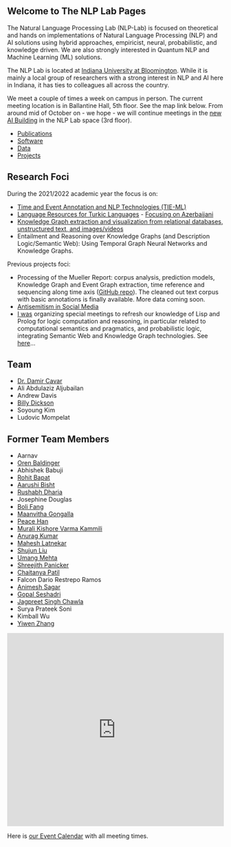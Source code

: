 ## Welcome to The NLP Lab Pages

The Natural Language Processing Lab (NLP-Lab) is focused on theoretical and hands on implementations of Natural Language Processing (NLP) and AI solutions using hybrid approaches, empiricist, neural, probabilistic, and knowledge driven. We are also strongly interested in Quantum NLP and Machine Learning (ML) solutions.


The NLP Lab is located at [Indiana University at Bloomington](https://indiana.edu/). While it is mainly a local group of researchers with a strong interest in NLP and AI here in Indiana, it has ties to colleagues all across the country.

We meet a couple of times a week on campus in person. The current meeting location is in Ballantine Hall, 5th floor. See the map link below. From around mid of October on - we hope - we will continue meetings in the [new AI Building](https://news.iu.edu/stories/2021/06/iub/releases/23-luddy-center-artificial-intelligence-dedication.html) in the NLP Lab space (3rd floor).

- [Publications](/publications)
- [Software](/software)
- [Data](/data)
- [Projects](/projects)


## Research Foci

During the 2021/2022 academic year the focus is on:

- [Time and Event Annotation and NLP Technologies (TIE-ML)](/timeevents)
- [Language Resources for Turkic Languages](/turkic) - [Focusing on Azerbaijani](/turkic)
- [Knowledge Graph extraction and visualization from relational databases, unstructured text, and images/videos](/kgextraction)
- Entailment and Reasoning over Knowledge Graphs (and Description Logic/Semantic Web): Using Temporal Graph Neural Networks and Knowledge Graphs.

Previous projects foci:

- Processing of the Mueller Report: corpus analysis, prediction models, Knowledge Graph and Event Graph extraction, time reference and sequencing along time axis ([GitHub repo](https://github.com/SemiringInc/Mueller-Report-Corpus)). The cleaned out text corpus with basic annotations is finally available. More data coming soon.
- [Antisemitism in Social Media](/antisemitism)
- [I was](https://www.linkedin.com/in/damircavar/) organizing special meetings to refresh our knowledge of Lisp and Prolog for logic computation and reasoning, in particular related to computational semantics and pragmatics, and probabilistic logic, integrating Semantic Web and Knowledge Graph technologies. See [here](http://damir.cavar.me/2020-01-23-Knowledge_Representation_and_Reasoning_for_AI_using_Lisp_Prolog)...


## Team

- [Dr. Damir Cavar](https://www.linkedin.com/in/damircavar/)
- Ali Abdulaziz Aljubailan
- Andrew Davis
- [Billy Dickson](https://www.linkedin.com/in/billy-dickson/)
- Soyoung Kim
- Ludovic Mompelat


## Former Team Members

- Aarnav  
- [Oren Baldinger](https://github.com/orenbaldinger)  
- Abhishek Babuji  
- [Rohit Bapat](https://github.com/rohitbapat/)
- [Aarushi Bisht](https://github.com/aarushiibisht)
- [Rushabh Dharia](https://github.com/rushabhdharia)
- Josephine Douglas
- [Boli Fang](https://github.com/blf11139)
- [Maanvitha Gongalla](https://github.com/maanvithag)
- [Peace Han](https://github.com/P-eaceHan)
- [Murali Kishore Varma Kammili](https://github.com/mkvk)
- [Anurag Kumar](https://github.com/anuragkumar95)
- [Mahesh Latnekar](https://github.com/mrlatnek)
- [Shujun Liu](https://github.com/liu-shuj/)
- [Umang Mehta](https://umangrmehta.github.io/)
- [Shreejith Panicker](https://skpanick.github.io/)
- [Chaitanya Patil](https://github.com/Chaitz333)
- Falcon Dario Restrepo Ramos
- [Animesh Sagar](https://github.com/animeshsagar)
- [Gopal Seshadri](https://github.com/GopalSeshadri)
- [Jagpreet Singh Chawla](https://github.com/jagpreetschawla)
- Surya Prateek Soni
- Kimball Wu
- [Yiwen Zhang](https://github.com/yiwenzh29)  


<iframe src="https://map.concept3d.com/?id=951#!m/241411" width="100%" height="450" frameBorder="0" scrolling="no" border="0" style="border:0px solid #fff; margin:0; padding:0;"></iframe>


Here is [our Event Calendar](https://calendar.google.com/calendar/embed?src=3h9o18o7i82tjmmt5q2j3qgkj8%40group.calendar.google.com&ctz=America%2FNew_York) with all meeting times.
